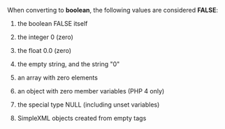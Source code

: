 When converting to **boolean**, the following values are considered **FALSE**:

1. the boolean FALSE itself

2. the integer 0 (zero)

3. the float 0.0 (zero)

4. the empty string, and the string "0"

5. an array with zero elements

6. an object with zero member variables (PHP 4 only)

7. the special type NULL (including unset variables)

8. SimpleXML objects created from empty tags